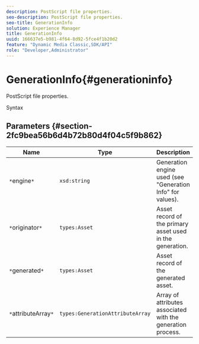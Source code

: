 ```yaml
---
description: PostScript file properties.
seo-description: PostScript file properties.
seo-title: GenerationInfo
solution: Experience Manager
title: GenerationInfo
uuid: 166637e5-b981-4f64-8d92-5fce4f1b20d2
feature: "Dynamic Media Classic,SDK/API"
role: "Developer,Administrator"
---
```


# GenerationInfo{#generationinfo}

PostScript file properties.

 Syntax 

## Parameters {#section-2fc9bea56b6d4b72b80d4f04c5f9b862}

|  Name  | Type  | Description  |
|---|---|---|
|  `*`engine`*`  | `xsd:string`  | Generation engine used (see "Generation Info" for values).  |
|  `*`originator`*`  | `types:Asset`  | Asset record of the primary asset used in the generation.  |
|  `*`generated`*`  | `types:Asset`  | Asset record of the generated asset.  |
|  `*`attributeArray`*`  | `types:GenerationAttributeArray`  | Array of attributes associated with the generation process.  |

